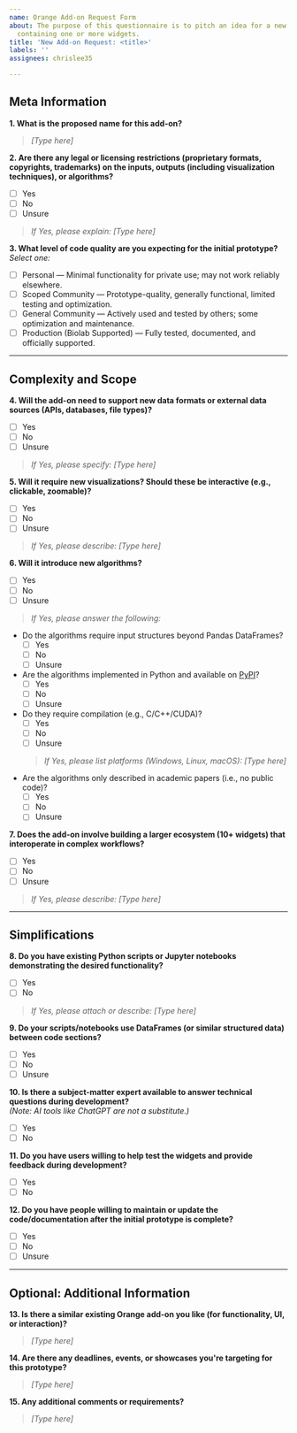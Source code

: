 ```yaml
---
name: Orange Add-on Request Form
about: The purpose of this questionnaire is to pitch an idea for a new Orange add-on
  containing one or more widgets.
title: 'New Add-on Request: <title>'
labels: ''
assignees: chrislee35

---
```


## Meta Information

**1. What is the proposed name for this add-on?**  
> _[Type here]_

**2. Are there any legal or licensing restrictions (proprietary formats, copyrights, trademarks) on the inputs, outputs (including visualization techniques), or algorithms?**  
- [ ] Yes
- [ ] No
- [ ] Unsure  
> _If Yes, please explain: [Type here]_

**3. What level of code quality are you expecting for the initial prototype?**  
_Select one:_
- [ ] Personal — Minimal functionality for private use; may not work reliably elsewhere.
- [ ] Scoped Community — Prototype-quality, generally functional, limited testing and optimization.
- [ ] General Community — Actively used and tested by others; some optimization and maintenance.
- [ ] Production (Biolab Supported) — Fully tested, documented, and officially supported.

---

## Complexity and Scope

**4. Will the add-on need to support new data formats or external data sources (APIs, databases, file types)?**  
- [ ] Yes
- [ ] No
- [ ] Unsure  
> _If Yes, please specify: [Type here]_

**5. Will it require new visualizations? Should these be interactive (e.g., clickable, zoomable)?**  
- [ ] Yes
- [ ] No
- [ ] Unsure  
> _If Yes, please describe: [Type here]_

**6. Will it introduce new algorithms?**  
- [ ] Yes
- [ ] No
- [ ] Unsure  
> _If Yes, please answer the following:_
  - Do the algorithms require input structures beyond Pandas DataFrames?
    - [ ] Yes
    - [ ] No
    - [ ] Unsure
  - Are the algorithms implemented in Python and available on [PyPI](https://pypi.org/)?
    - [ ] Yes
    - [ ] No
    - [ ] Unsure
  - Do they require compilation (e.g., C/C++/CUDA)?  
    - [ ] Yes
    - [ ] No
    - [ ] Unsure  
    > _If Yes, please list platforms (Windows, Linux, macOS): [Type here]_
  - Are the algorithms only described in academic papers (i.e., no public code)?  
    - [ ] Yes
    - [ ] No
    - [ ] Unsure

**7. Does the add-on involve building a larger ecosystem (10+ widgets) that interoperate in complex workflows?**  
- [ ] Yes
- [ ] No
- [ ] Unsure  
> _If Yes, please describe: [Type here]_

---

## Simplifications

**8. Do you have existing Python scripts or Jupyter notebooks demonstrating the desired functionality?**  
- [ ] Yes
- [ ] No  
> _If Yes, please attach or describe: [Type here]_

**9. Do your scripts/notebooks use DataFrames (or similar structured data) between code sections?**  
- [ ] Yes
- [ ] No
- [ ] Unsure

**10. Is there a subject-matter expert available to answer technical questions during development?**  
_(Note: AI tools like ChatGPT are not a substitute.)_
- [ ] Yes
- [ ] No

**11. Do you have users willing to help test the widgets and provide feedback during development?**  
- [ ] Yes
- [ ] No

**12. Do you have people willing to maintain or update the code/documentation after the initial prototype is complete?**  
- [ ] Yes
- [ ] No
- [ ] Unsure

---

## Optional: Additional Information

**13. Is there a similar existing Orange add-on you like (for functionality, UI, or interaction)?**  
> _[Type here]_

**14. Are there any deadlines, events, or showcases you're targeting for this prototype?**  
> _[Type here]_

**15. Any additional comments or requirements?**  
> _[Type here]_
